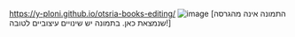 https://y-ploni.github.io/otsria-books-editing/
![image](https://github.com/user-attachments/assets/a0413794-30a4-4750-8268-9d56ace1b49b)
[התמונה אינה מהגרסה שנמצאת כאן. בתמונה יש שינויים עיצוביים לטובה!]
